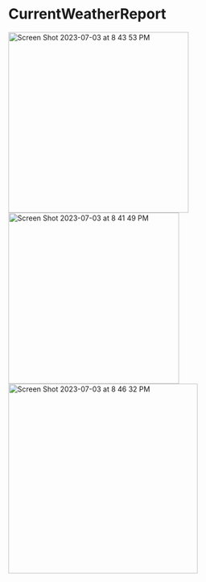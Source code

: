 # CurrentWeatherReport

<img width="358" alt="Screen Shot 2023-07-03 at 8 43 53 PM" src="https://github.com/saigowthamtk/WeatherReportApp/assets/17901204/be47bc89-cc6a-4997-8719-8c6de075b5e6">
<img width="339" alt="Screen Shot 2023-07-03 at 8 41 49 PM" src="https://github.com/saigowthamtk/WeatherReportApp/assets/17901204/77269cde-bdaf-4737-b489-220a6147ff9a">
<img width="376" alt="Screen Shot 2023-07-03 at 8 46 32 PM" src="https://github.com/saigowthamtk/WeatherReportApp/assets/17901204/2a7cc477-cdbd-47f4-b02b-5c2f6cf5fedc">





